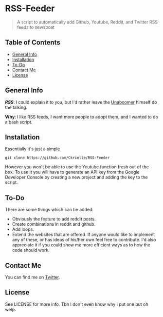 # RSS-Feeder
> A script to automatically add Github, Youtube, Reddit, and Twitter RSS feeds to newsboat

## Table of Contents
* [General Info](#general-info)
* [Installation](#installation)
* [To-Do](#to-do)
* [Contact Me](#contact-me)
* [License](#license)

## General Info
***RSS***: I could explain it to you, but I'd rather leave the [Unaboomer](https://www.youtube.com/watch?v=hMH9w6pyzvU&ab_channel=LukeSmith) himself do the talking.

**Why**: I like RSS feeds, I want more people to adopt them, and I wanted to do a bash script.

## Installation 
Essentially it's just a simple
```
git clone https://github.com/Ckrielle/RSS-Feeder
```
However you won't be able to use the Youtube function fresh out of the box. To use it you will have to generate an API key from the Google Developer Console by creating a new project and adding the key to the script.

## To-Do
There are some things which can be added:
* Obviously the feature to add reddit posts.
* Create combinations in reddit and github.
* Add loops.
* Extend the websites that are offered.
If anyone would like to implement any of these, or has ideas of his/her own feel free to contribute. 
I'd also appreciate it if you could show me more efficient ways as to how the code should work.

## Contact Me
You can find me on [Twitter](https://twitter.com/3xM4ch1n4).

## License
See LICENSE for more info. Tbh I don't even know why I put one but oh welp.
